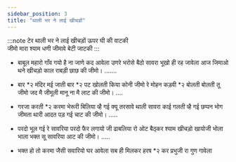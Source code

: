 ```yaml
---
sidebar_position: 3
title: "थाली भर ने लाई खीचड़ों"
---
```


:::note टेर
थाली भर ने लाई खीचड़ों ऊपर घी की वाटकी <br/>
जीमो मारा श्याम धणी जीमावे बेटी जाटकी
:::

- बाबूल महारो गाँव गयो है ना जाणे कद आवेला
  उणरे भरोसे बैठो सावरा भूखो ही रह जावेला
  आज जिमाओ थने खीचड़ो काल राबड़ी छाछ की
  जीमो। .......

- बार *२ मंदिर मई जाती बार *२ पट खोलती
  किया कोनी जीमो रे मोहन कड़वी \*२ बोलती बोलती
  तू जीमो जद मै जीमूली मानू ना मै लाट की
  जीमो। ….

- गरजा करती \*२ करमा भेरूरी बिलिया व्है गई
  क्यू तरसावे थाली सावरा काई गलती व्है गई
  छप्पन भोग जीमता थारी आदत पड़ गई चाट की
  जीमो। .....

- परदो भूल गई रे सावरिया परदो फैर लगायो जी
  ढाबलिया रो ओट बैठ्कर श्याम खीचड़ो खायोजी
  भोला भाला भक्त सू सावरिया आट की
  जीमो। .....

- भक्त हो तो करमा जैसी सवारियो घर आवेला
  सब ही मिलकर हरष \*२ कर प्रभुजी रा गुण गावेला
